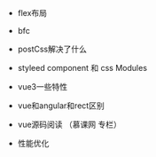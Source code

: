- flex布局
- bfc
- postCss解决了什么
- styleed component 和  css Modules

- vue3一些特性
- vue和angular和rect区别
- vue源码阅读   （慕课网 专栏）

- 性能优化




